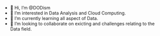 - 👋 Hi, I’m @DODism
- 👀 I’m interested in Data Analysis and Cloud Computing.
- 🌱 I’m currently learning all aspect of Data. 
- 💞️ I’m looking to collaborate on exicting and challenges relating to the Data field.

<!---
DODism/DODism is a ✨ special ✨ repository because its `README.md` (this file) appears on your GitHub profile.
You can click the Preview link to take a look at your changes.- 📫 How to reach me ...

--->
